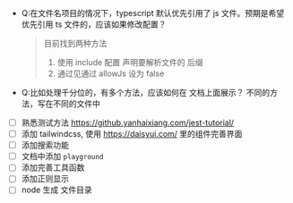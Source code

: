 - Q:在文件名项目的情况下，typescript 默认优先引用了 js 文件。预期是希望 优先引用 ts 文件的，应该如果修改配置？

  > 目前找到两种方法
  >
  > 1. 使用 include 配置 声明要解析文件的 后缀
  > 2. 通过见通过 allowJs 设为 false

- Q:比如处理千分位的，有多个方法，应该如何在 文档上面展示？
  不同的方法，写在不同的文件中

- [ ] 熟悉测试方法 https://github.yanhaixiang.com/jest-tutorial/
- [ ] 添加 tailwindcss, 使用 https://daisyui.com/ 里的组件完善界面
- [ ] 添加搜索功能
- [ ] 文档中添加 `playground`
- [ ] 添加完善工具函数
- [ ] 添加正则显示
- [ ] node 生成 文件目录
